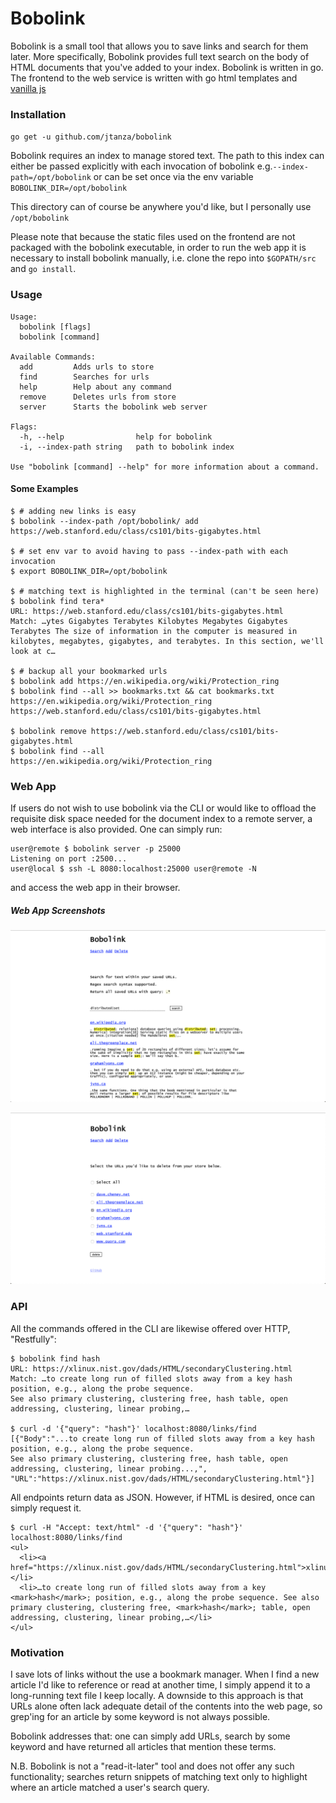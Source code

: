 # Bobolink
Bobolink is a small tool that allows you to save links and search for them later. More specifically, Bobolink provides full text search on the body of HTML documents that you've added to your index. Bobolink is written in go. The frontend to the web service is written with go html templates and [vanilla js](http://vanilla-js.com/)

### Installation

`go get -u github.com/jtanza/bobolink` 

Bobolink requires an index to manage stored text. The path to this index can either be passed explicitly with each invocation of bobolink e.g.`--index-path=/opt/bobolink` or can be set once via the env variable `BOBOLINK_DIR=/opt/bobolink`

This directory can of course be anywhere you'd like, but I personally use `/opt/bobolink`

Please note that because the static files used on the frontend are not packaged with the bobolink executable, in order to run the web app it is necessary to install bobolink manually, i.e. clone the repo into `$GOPATH/src` and `go install`.

### Usage
```
Usage:
  bobolink [flags]
  bobolink [command]

Available Commands:
  add         Adds urls to store
  find        Searches for urls
  help        Help about any command
  remove      Deletes urls from store
  server      Starts the bobolink web server

Flags:
  -h, --help                help for bobolink
  -i, --index-path string   path to bobolink index

Use "bobolink [command] --help" for more information about a command.
```

#### Some Examples
```
$ # adding new links is easy
$ bobolink --index-path /opt/bobolink/ add https://web.stanford.edu/class/cs101/bits-gigabytes.html

$ # set env var to avoid having to pass --index-path with each invocation
$ export BOBOLINK_DIR=/opt/bobolink

$ # matching text is highlighted in the terminal (can't be seen here)
$ bobolink find tera*
URL: https://web.stanford.edu/class/cs101/bits-gigabytes.html
Match: …ytes Gigabytes Terabytes Kilobytes Megabytes Gigabytes Terabytes The size of information in the computer is measured in kilobytes, megabytes, gigabytes, and terabytes. In this section, we'll look at c…

$ # backup all your bookmarked urls
$ bobolink add https://en.wikipedia.org/wiki/Protection_ring
$ bobolink find --all >> bookmarks.txt && cat bookmarks.txt
https://en.wikipedia.org/wiki/Protection_ring
https://web.stanford.edu/class/cs101/bits-gigabytes.html

$ bobolink remove https://web.stanford.edu/class/cs101/bits-gigabytes.html
$ bobolink find --all
https://en.wikipedia.org/wiki/Protection_ring
```

### Web App
If users do not wish to use bobolink via the CLI or would like to offload the requisite disk space needed for the document index to a remote server, a web interface is also provided. One can simply run:
```
user@remote $ bobolink server -p 25000
Listening on port :2500...
user@local $ ssh -L 8080:localhost:25000 user@remote -N
```
and access the web app in their browser. 

##### Web App Screenshots

![Search](doc/screenshots/search.png)


![Delete](doc/screenshots/delete.png)

### API
All the commands offered in the CLI are likewise offered over HTTP, "Restfully": 
```
$ bobolink find hash
URL: https://xlinux.nist.gov/dads/HTML/secondaryClustering.html
Match: …to create long run of filled slots away from a key hash position, e.g., along the probe sequence. 
See also primary clustering, clustering free, hash table, open addressing, clustering, linear probing,…

$ curl -d '{"query": "hash"}' localhost:8080/links/find
[{"Body":"...to create long run of filled slots away from a key hash position, e.g., along the probe sequence. 
See also primary clustering, clustering free, hash table, open addressing, clustering, linear probing...,",
"URL":"https://xlinux.nist.gov/dads/HTML/secondaryClustering.html"}]
```

All endpoints return data as JSON. However, if HTML is desired, once can simply request it.
```
$ curl -H "Accept: text/html" -d '{"query": "hash"}' localhost:8080/links/find
<ul>
  <li><a href="https://xlinux.nist.gov/dads/HTML/secondaryClustering.html">xlinux.nist.gov</a></li>
  <li>…to create long run of filled slots away from a key <mark>hash</mark>; position, e.g., along the probe sequence. See also primary clustering, clustering free, <mark>hash</mark>; table, open addressing, clustering, linear probing,…</li>
</ul>
```

### Motivation
I save lots of links without the use a bookmark manager. When I find a new article I'd like to reference or read at another time, I simply append it to a long-running text file I keep locally. A downside to this approach is that URLs alone often lack adequate detail of the contents into the web page, so grep'ing for an article by some keyword is not always possible. 

Bobolink addresses that: one can simply add URLs, search by some keyword and have returned all articles that mention these terms.

N.B. Bobolink is not a "read-it-later" tool and does not offer any such functionality; searches return snippets of matching text only to highlight where an article matched a user's search query.
